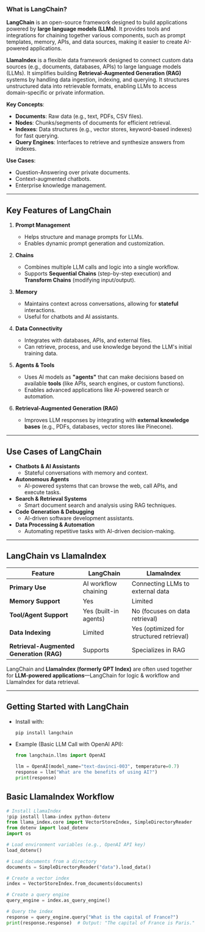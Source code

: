 ### **What is LangChain?**  
**LangChain** is an open-source framework designed to build applications powered by **large language models (LLMs)**. It provides tools and integrations for chaining together various components, such as prompt templates, memory, APIs, and data sources, making it easier to create AI-powered applications.
 
**LlamaIndex** is a flexible data framework designed to connect custom data sources (e.g., documents, databases, APIs) to large language models (LLMs). It simplifies building **Retrieval-Augmented Generation (RAG)** systems by handling data ingestion, indexing, and querying. It structures unstructured data into retrievable formats, enabling LLMs to access domain-specific or private information.

**Key Concepts**:
- **Documents**: Raw data (e.g., text, PDFs, CSV files).
- **Nodes**: Chunks/segments of documents for efficient retrieval.
- **Indexes**: Data structures (e.g., vector stores, keyword-based indexes) for fast querying.
- **Query Engines**: Interfaces to retrieve and synthesize answers from indexes.

**Use Cases**:  
- Question-Answering over private documents.  
- Context-augmented chatbots.  
- Enterprise knowledge management.

---

## **Key Features of LangChain**
1. **Prompt Management**  
   - Helps structure and manage prompts for LLMs.  
   - Enables dynamic prompt generation and customization.  

2. **Chains**  
   - Combines multiple LLM calls and logic into a single workflow.  
   - Supports **Sequential Chains** (step-by-step execution) and **Transform Chains** (modifying input/output).  

3. **Memory**  
   - Maintains context across conversations, allowing for **stateful** interactions.  
   - Useful for chatbots and AI assistants.  

4. **Data Connectivity**  
   - Integrates with databases, APIs, and external files.  
   - Can retrieve, process, and use knowledge beyond the LLM's initial training data.  

5. **Agents & Tools**  
   - Uses AI models as **"agents"** that can make decisions based on available **tools** (like APIs, search engines, or custom functions).  
   - Enables advanced applications like AI-powered search or automation.  

6. **Retrieval-Augmented Generation (RAG)**  
   - Improves LLM responses by integrating with **external knowledge bases** (e.g., PDFs, databases, vector stores like Pinecone).  

---

## **Use Cases of LangChain**
- **Chatbots & AI Assistants**  
  - Stateful conversations with memory and context.  
- **Autonomous Agents**  
  - AI-powered systems that can browse the web, call APIs, and execute tasks.  
- **Search & Retrieval Systems**  
  - Smart document search and analysis using RAG techniques.  
- **Code Generation & Debugging**  
  - AI-driven software development assistants.  
- **Data Processing & Automation**  
  - Automating repetitive tasks with AI-driven decision-making.  

---

## **LangChain vs LlamaIndex**
| Feature         | LangChain | LlamaIndex |
|----------------|----------|------------|
| **Primary Use** | AI workflow chaining | Connecting LLMs to external data |
| **Memory Support** | Yes | Limited |
| **Tool/Agent Support** | Yes (built-in agents) | No (focuses on data retrieval) |
| **Data Indexing** | Limited | Yes (optimized for structured retrieval) |
| **Retrieval-Augmented Generation (RAG)** | Supports | Specializes in RAG |

LangChain and **LlamaIndex (formerly GPT Index)** are often used together for **LLM-powered applications**—LangChain for logic & workflow and LlamaIndex for data retrieval.

---

## **Getting Started with LangChain**
- Install with:  
  ```bash
  pip install langchain
  ```
- Example (Basic LLM Call with OpenAI API):
  ```python
  from langchain.llms import OpenAI

  llm = OpenAI(model_name="text-davinci-003", temperature=0.7)
  response = llm("What are the benefits of using AI?")
  print(response)
  ```
  
## **Basic LlamaIndex Workflow**

```python
# Install LlamaIndex
!pip install llama-index python-dotenv
from llama_index.core import VectorStoreIndex, SimpleDirectoryReader
from dotenv import load_dotenv
import os

# Load environment variables (e.g., OpenAI API key)
load_dotenv()

# Load documents from a directory
documents = SimpleDirectoryReader("data").load_data()

# Create a vector index
index = VectorStoreIndex.from_documents(documents)

# Create a query engine
query_engine = index.as_query_engine()

# Query the index
response = query_engine.query("What is the capital of France?")
print(response.response)  # Output: "The capital of France is Paris."
```
